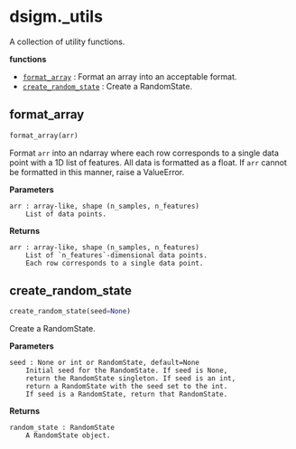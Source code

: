 # dsigm._utils

A collection of utility functions.

**functions**
- [`format_array`](https://github.com/paradoxysm/dsigm/blob/0.3.1/doc/pydoc/utils.md#format_array) : Format an array into an acceptable format.
- [`create_random_state`](https://github.com/paradoxysm/dsigm/blob/0.3.1/doc/pydoc/utils.md#create_random_state) : Create a RandomState.

## format_array
```python
format_array(arr)
```

Format `arr` into an ndarray where each row
corresponds to a single data point with a
1D list of features.
All data is formatted as a float. If `arr` cannot
be formatted in this manner, raise a ValueError.

**Parameters**
```
arr : array-like, shape (n_samples, n_features)
	List of data points.
```

**Returns**
```
arr : array-like, shape (n_samples, n_features)
	List of `n_features`-dimensional data points.
	Each row corresponds to a single data point.
```

## create_random_state
```python
create_random_state(seed=None)
```

Create a RandomState.

**Parameters**
```
seed : None or int or RandomState, default=None
	Initial seed for the RandomState. If seed is None,
	return the RandomState singleton. If seed is an int,
	return a RandomState with the seed set to the int.
	If seed is a RandomState, return that RandomState.
```

**Returns**
```
random_state : RandomState
	A RandomState object.
```
